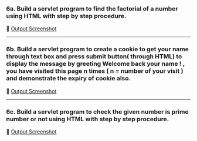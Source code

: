 ### 6a. Build a servlet program to find the factorial of a number using HTML with step by step procedure.
🔗 [Output Screenshot](Exp6-Servlets/FactorialServlet/fact.png)

---

### 6b. Build a servlet program to  create a cookie to get your name through text box and press submit button( through HTML)  to display the message by greeting Welcome back your name ! , you have visited this page n times ( n = number of your visit ) and demonstrate the expiry of cookie also.
🔗 [Output Screenshot](https://github.com/14SowmyaShetty23/Java-Assignment/blob/main/6ServletProgram/CookieServlet/6b.png)

---

### 6c. Build a servlet program to check the given number is prime number or not using HTML with step by step procedure.
🔗 [Output Screenshot]([Exp6-Servlets/PrimeServlet/prime.png](https://github.com/14SowmyaShetty23/Java-Assignment/blob/main/6ServletProgram/PrimeServlet/primenumber2.png))
